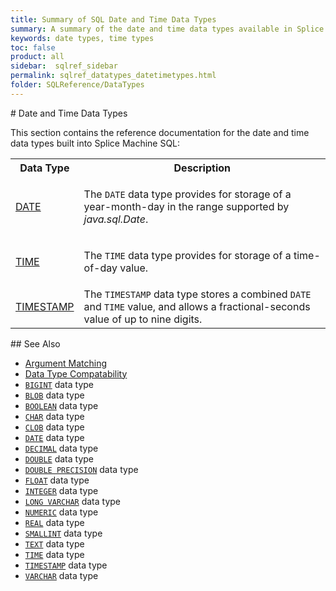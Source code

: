 ```yaml
---
title: Summary of SQL Date and Time Data Types
summary: A summary of the date and time data types available in Splice Machine SQL.
keywords: date types, time types
toc: false
product: all
sidebar:  sqlref_sidebar
permalink: sqlref_datatypes_datetimetypes.html
folder: SQLReference/DataTypes
---
```

<section>
<div class="TopicContent" data-swiftype-index="true" markdown="1">
# Date and Time Data Types

This section contains the reference documentation for the date and time
data types built into Splice Machine SQL:

<table summary="Links to and descriptions of the available date and time data types">
                <col />
                <col />
                <tr>
                    <th>
                    Data Type                </th>
                    <th>
                    Description
                </th>
                </tr>
                <tr>
                    <td class="CodeFont"><a href="sqlref_builtinfcns_date.html">DATE</a>
                    </td>
                    <td>
                        <p>The <code>DATE</code> data type provides for storage of a year-month-day in the range supported by <em>java.sql.Date</em>. </p>
                    </td>
                </tr>
                <tr>
                    <td class="CodeFont"><a href="sqlref_builtinfcns_time.html">TIME</a>
                    </td>
                    <td>
                        <p>The <code>TIME</code> data type provides for storage of a time-of-day value.</p>
                    </td>
                </tr>
                <tr>
                    <td class="CodeFont"><a href="sqlref_builtinfcns_timestamp.html">TIMESTAMP</a>
                    </td>
                    <td>The <code>TIMESTAMP</code> data type stores a combined <code>DATE</code> and <code>TIME</code> value, and allows a fractional-seconds value of up to nine digits.</td>
                </tr>
            </table>
## See Also

* [Argument Matching](sqlref_sqlargmatching.html)
* [Data Type Compatability](sqlref_datatypes_compatability.html)
* [`BIGINT`](sqlref_builtinfcns_bigint.html) data type
* [`BLOB`](sqlref_datatypes_blob.html) data type
* [`BOOLEAN`](sqlref_datatypes_boolean.html) data type
* [`CHAR`](sqlref_builtinfcns_char.html) data type
* [`CLOB`](sqlref_datatypes_clob.html) data type
* [`DATE`](sqlref_builtinfcns_date.html) data type
* [`DECIMAL`](sqlref_datatypes_decimal.html) data type
* [`DOUBLE`](sqlref_builtinfcns_double.html) data type
* [`DOUBLE PRECISION`](sqlref_datatypes_doubleprecision.html) data type
* [`FLOAT`](sqlref_datatypes_float.html) data type
* [`INTEGER`](sqlref_builtinfcns_integer.html) data type
* [`LONG VARCHAR`](sqlref_datatypes_longvarchar.html) data type
* [`NUMERIC`](sqlref_datatypes_numeric.html) data type
* [`REAL`](sqlref_datatypes_real.html) data type
* [`SMALLINT`](sqlref_builtinfcns_smallint.html) data type
* [`TEXT`](sqlref_datatypes_text.html) data type
* [`TIME`](sqlref_builtinfcns_time.html) data type
* [`TIMESTAMP`](sqlref_builtinfcns_timestamp.html) data type
* [`VARCHAR`](sqlref_datatypes_varchar.html) data type

</div>
</section>

